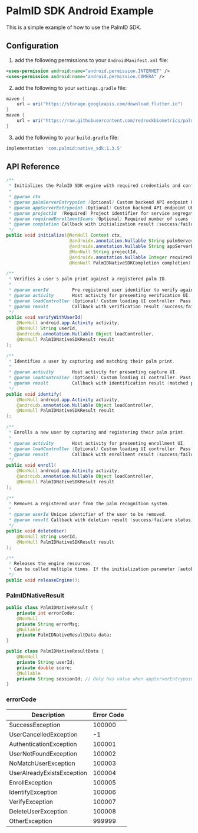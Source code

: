 # PalmID SDK Android Example

This is a simple example of how to use the PalmID SDK.

## Configuration

1. add the following permissions to your `AndroidManifest.xml` file:

```xml
<uses-permission android:name="android.permission.INTERNET" />
<uses-permission android:name="android.permission.CAMERA" />
```

2. add the following to your `settings.gradle` file:

```gradle
maven {
    url = uri("https://storage.googleapis.com/download.flutter.io")
}
maven {
    url = uri("https://raw.githubusercontent.com/redrockbiometrics/palmid-sdk-android-repo/master")
}
```

3. add the following to your `build.gradle` file:

```gradle
implementation 'com.palmid:native_sdk:1.3.5'
```


## API Reference

```java
/**
 * Initializes the PalmID SDK engine with required credentials and configuration.
 *
 * @param ctx
 * @param palmServerEntrypoint (Optional) Custom backend API endpoint URL. Pass null to use tdefault endpoint.
 * @param appServerEntrypoint (Optional) Custom backend API endpoint URL. Pass null to use tdefault endpoint.
 * @param projectId  (Required) Project identifier for service segregation. Must not be null.
 * @param requiredEnrollmentScans (Optional) Required number of scans for enrollment. Pass nuif not required.
 * @param completion Callback with initialization result (success/failure).
 */
public void initialize(@NonNull Context ctx,
                        @androidx.annotation.Nullable String palmServerEntrypoint,
                        @androidx.annotation.Nullable String appServerEntrypoint,
                        @NonNull String projectId,
                        @androidx.annotation.Nullable Integer requiredEnrollmentScans,
                        @NonNull PalmIDNativeSDKCompletion completion)

/**
 * Verifies a user's palm print against a registered palm ID.
 *
 * @param userId         Pre-registered user identifier to verify against.
 * @param activity       Host activity for presenting verification UI.
 * @param loadController (Optional) Custom loading UI controller. Pass null for default UI.
 * @param result         Callback with verification result (success/failure and metadata).
 */
public void verifyWithUserId(
    @NonNull android.app.Activity activity,
    @NonNull String userId,
    @androidx.annotation.Nullable Object loadController,
    @NonNull PalmIDNativeSDKResult result
);

/**
 * Identifies a user by capturing and matching their palm print.
 *
 * @param activity       Host activity for presenting capture UI.
 * @param loadController (Optional) Custom loading UI controller. Pass null for default UI.
 * @param result         Callback with identification result (matched palm ID or error).
 */
public void identify(
    @NonNull android.app.Activity activity,
    @androidx.annotation.Nullable Object loadController,
    @NonNull PalmIDNativeSDKResult result
);

/**
 * Enrolls a new user by capturing and registering their palm print.
 *
 * @param activity       Host activity for presenting enrollment UI.
 * @param loadController (Optional) Custom loading UI controller. Pass null for default UI.
 * @param result         Callback with enrollment result (success/failure status).
 */
public void enroll(
    @NonNull android.app.Activity activity,
    @androidx.annotation.Nullable Object loadController,
    @NonNull PalmIDNativeSDKResult result
);

/**
 * Removes a registered user from the palm recognition system.
 *
 * @param userId Unique identifier of the user to be removed.
 * @param result Callback with deletion result (success/failure status).
 */
public void deleteUser(
    @NonNull String userId,
    @NonNull PalmIDNativeSDKResult result
);

/**
 * Releases the engine resources.
 * Can be called multiple times. If the initialization parameter [autoReleaseEngine] is true, this method does not need to be called.
 */
public void releaseEngine();
```


### PalmIDNativeResult

```java
public class PalmIDNativeResult {
    private int errorCode;
    @NonNull
    private String errorMsg;
    @Nullable
    private PalmIDNativeResultData data;
}

public class PalmIDNativeResultData {
    @NonNull
    private String userId;
    private double score;
    @Nullable
    private String sessionId; // Only has value when appServerEntrypoint is specified during initialization
}
```

### errorCode

| Description | Error Code |
|------------|-------------|
| SuccessException          | 100000  |
| UserCancelledException    | -1      |
| AuthenticationException   | 100001  |
| UserNotFoundException     | 100002  |
| NoMatchUserException      | 100003  |
| UserAlreadyExistsException| 100004  |
| EnrollException           | 100005  |
| IdentifyException         | 100006  |
| VerifyException           | 100007  |
| DeleteUserException       | 100008  |
| OtherException            | 999999  |